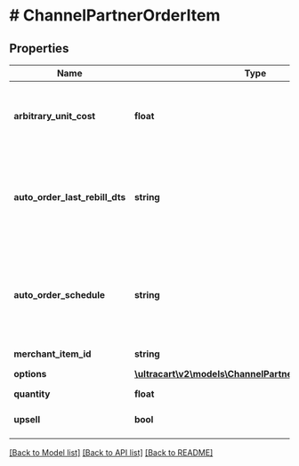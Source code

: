 # # ChannelPartnerOrderItem

## Properties

Name | Type | Description | Notes
------------ | ------------- | ------------- | -------------
**arbitrary_unit_cost** | **float** | Arbitrary unit cost for this item that differs from the listed price | [optional]
**auto_order_last_rebill_dts** | **string** | Optional date/time of the last rebill if this item is part of an auto (recurring) order | [optional]
**auto_order_schedule** | **string** | The frequency schedule for this item if this item is part of an auto (recurring) order | [optional]
**merchant_item_id** | **string** | Item ID | [optional]
**options** | [**\ultracart\v2\models\ChannelPartnerOrderItemOption[]**](ChannelPartnerOrderItemOption.md) | Item options | [optional]
**quantity** | **float** | Quantity | [optional]
**upsell** | **bool** | True if this item was an upsell item. | [optional]

[[Back to Model list]](../../README.md#models) [[Back to API list]](../../README.md#endpoints) [[Back to README]](../../README.md)
